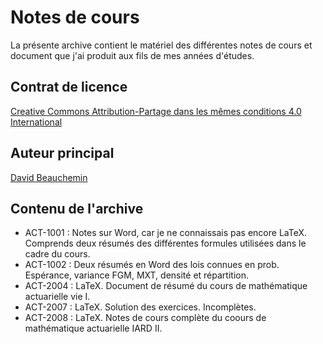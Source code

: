 # Notes de cours
La présente archive contient le matériel des différentes notes de cours et document que j'ai produit aux fils de mes années d'études.



## Contrat de licence

[Creative Commons Attribution-Partage dans les mêmes conditions 4.0 International](https://creativecommons.org/licenses/by-sa/4.0/deed.fr)



## Auteur principal

[David Beauchemin](david.beauchemin.5@ulaval.ca)

## Contenu de l'archive

- ACT-1001 : Notes sur Word, car je ne connaissais pas encore LaTeX. Comprends deux résumés des différentes formules utilisées dans le cadre du cours.<br/>
- ACT-1002 : Deux résumés en Word des lois connues en prob. Espérance, variance FGM, MXT, densité et répartition. <br/>
- ACT-2004 : LaTeX. Document de résumé du cours de mathématique actuarielle vie I. <br/>
- ACT-2007 : LaTeX. Solution des exercices. Incomplètes.<br/>
- ACT-2008 : LaTeX. Notes de cours complète du coours de mathématique actuarielle IARD II. <br/>
